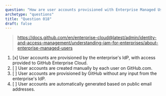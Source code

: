 ```yaml
---
question: "How are user accounts provisioned with Enterprise Managed Users?"
archetype: "questions"
title: "Question 018"
draft: false
---
```


> https://docs.github.com/en/enterprise-cloud@latest/admin/identity-and-access-management/understanding-iam-for-enterprises/about-enterprise-managed-users
1. [x] User accounts are provisioned by the enterprise's IdP, with access provided to GitHub Enterprise Cloud.
1. [ ] User accounts are created manually by each user on GitHub.com.
1. [ ] User accounts are provisioned by GitHub without any input from the enterprise's IdP.
1. [ ] User accounts are automatically generated based on public email addresses.